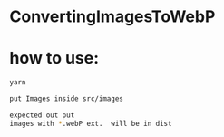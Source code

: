 # ConvertingImagesToWebP
# how to use:
```sh
yarn

put Images inside src/images

expected out put 
images with *.webP ext.  will be in dist 
